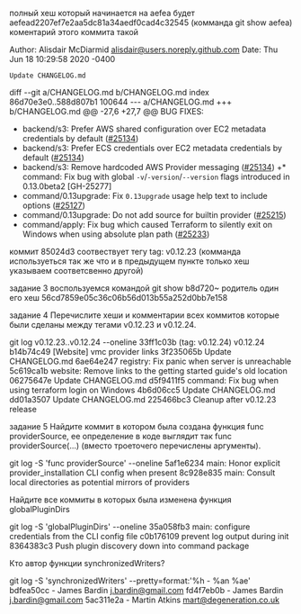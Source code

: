полный хеш который начинается на aefea будет aefead2207ef7e2aa5dc81a34aedf0cad4c32545 (комманда git show aefea) коментарий этого коммита такой

Author: Alisdair McDiarmid <alisdair@users.noreply.github.com>
Date:   Thu Jun 18 10:29:58 2020 -0400

    Update CHANGELOG.md

diff --git a/CHANGELOG.md b/CHANGELOG.md
index 86d70e3e0..588d807b1 100644
--- a/CHANGELOG.md
+++ b/CHANGELOG.md
@@ -27,6 +27,7 @@ BUG FIXES:
 * backend/s3: Prefer AWS shared configuration over EC2 metadata credentials by default ([#25134](https://github.com/hashicorp/terraform/issues/25134))
 * backend/s3: Prefer ECS credentials over EC2 metadata credentials by default ([#25134](https://github.com/hashicorp/terraform/issues/25134))
 * backend/s3: Remove hardcoded AWS Provider messaging ([#25134](https://github.com/hashicorp/terraform/issues/25134))
+* command: Fix bug with global `-v`/`-version`/`--version` flags introduced in 0.13.0beta2 [GH-25277]
 * command/0.13upgrade: Fix `0.13upgrade` usage help text to include options ([#25127](https://github.com/hashicorp/terraform/issues/25127))
 * command/0.13upgrade: Do not add source for builtin provider ([#25215](https://github.com/hashicorp/terraform/issues/25215))
 * command/apply: Fix bug which caused Terraform to silently exit on Windows when using absolute plan path ([#25233](https://github.com/hashicorp/terraform/issues/25233))

коммит 85024d3 соотвествует тегу tag: v0.12.23 (комманда используеться так же что и в предыдущем пункте только хеш указываем соответсвенно другой)

задание 3 воспользуемся командой git show b8d720~ родитель один его хеш 56cd7859e05c36c06b56d013b55a252d0bb7e158

задание 4 Перечислите хеши и комментарии всех коммитов которые были сделаны между тегами v0.12.23 и v0.12.24.

git log v0.12.23..v0.12.24 --oneline
33ff1c03b (tag: v0.12.24) v0.12.24
b14b74c49 [Website] vmc provider links
3f235065b Update CHANGELOG.md
6ae64e247 registry: Fix panic when server is unreachable
5c619ca1b website: Remove links to the getting started guide's old location
06275647e Update CHANGELOG.md
d5f9411f5 command: Fix bug when using terraform login on Windows
4b6d06cc5 Update CHANGELOG.md
dd01a3507 Update CHANGELOG.md
225466bc3 Cleanup after v0.12.23 release

задание 5 Найдите коммит в котором была создана функция func providerSource, ее определение в коде выглядит так func providerSource(...) (вместо троеточего перечислены аргументы).

 git log -S 'func providerSource' --oneline
5af1e6234 main: Honor explicit provider_installation CLI config when present
8c928e835 main: Consult local directories as potential mirrors of providers

Найдите все коммиты в которых была изменена функция globalPluginDirs

git log -S 'globalPluginDirs' --oneline
35a058fb3 main: configure credentials from the CLI config file
c0b176109 prevent log output during init
8364383c3 Push plugin discovery down into command package

Кто автор функции synchronizedWriters?

git log -S 'synchronizedWriters' --pretty=format:'%h - %an %ae'
bdfea50cc - James Bardin j.bardin@gmail.com
fd4f7eb0b - James Bardin j.bardin@gmail.com
5ac311e2a - Martin Atkins mart@degeneration.co.uk



